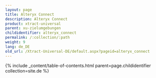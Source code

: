 ```yaml
---
layout: page
title: Alteryx Connect
description: Alteryx Connect
product: xtract-universal
parent: xu-zielumgebungen
childidentifier: alteryx_connect
permalink: /:collection/:path
weight: 9
lang: de_DE
old_url: /Xtract-Universal-DE/default.aspx?pageid=alteryx_connect
---
```



{% include _content/table-of-contents.html parent=page.childidentifier collection=site.de %}